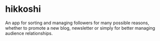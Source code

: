 # hikkoshi
An app for sorting and managing followers for many possible reasons, whether to promote a new blog, newsletter or simply for better managing audience relationships.
